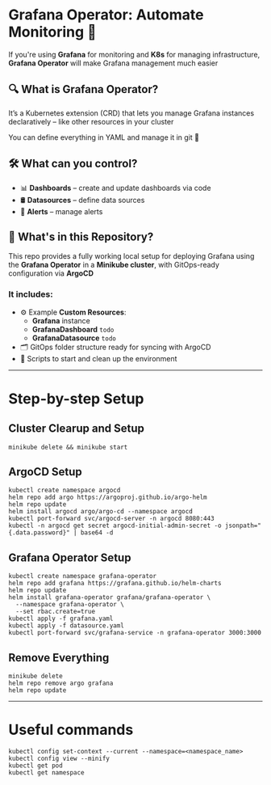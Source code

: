 # **Grafana Operator: Automate Monitoring** 🚀

If you're using **Grafana** for monitoring and **K8s** for managing infrastructure, **Grafana Operator** will make Grafana management much easier


## 🔍 What is Grafana Operator?

It’s a Kubernetes extension (CRD) that lets you manage Grafana instances declaratively – like other resources in your cluster

You can define everything in YAML and manage it in git 🙌


## 🛠️ What can you control?

- 📊 **Dashboards** – create and update dashboards via code
- 🛢️ **Datasources** – define data sources
- 🔔 **Alerts** – manage alerts


## 📂 What's in this Repository?

This repo provides a fully working local setup for deploying Grafana using the **Grafana Operator** in a **Minikube cluster**, with GitOps-ready configuration via **ArgoCD**

### It includes:

- ⚙️ Example **Custom Resources**:
  - **Grafana** instance
  - **GrafanaDashboard** `todo`
  - **GrafanaDatasource** `todo`
- 🗂 GitOps folder structure ready for syncing with ArgoCD
- 🔁 Scripts to start and clean up the environment


---------------------------------------------------------------------------------------------------


# Step-by-step Setup

## Cluster Clearup and Setup

```
minikube delete && minikube start
```

## ArgoCD Setup

```
kubectl create namespace argocd
helm repo add argo https://argoproj.github.io/argo-helm
helm repo update
helm install argocd argo/argo-cd --namespace argocd
kubectl port-forward svc/argocd-server -n argocd 8080:443
kubectl -n argocd get secret argocd-initial-admin-secret -o jsonpath="{.data.password}" | base64 -d
```

## Grafana Operator Setup

```
kubectl create namespace grafana-operator
helm repo add grafana https://grafana.github.io/helm-charts
helm repo update
helm install grafana-operator grafana/grafana-operator \
  --namespace grafana-operator \
  --set rbac.create=true
kubectl apply -f grafana.yaml
kubectl apply -f datasource.yaml
kubectl port-forward svc/grafana-service -n grafana-operator 3000:3000
```

## Remove Everything

```
minikube delete
helm repo remove argo grafana
helm repo update
```


---


# Useful commands

```
kubectl config set-context --current --namespace=<namespace_name>
kubectl config view --minify
kubectl get pod
kubectl get namespace
```

